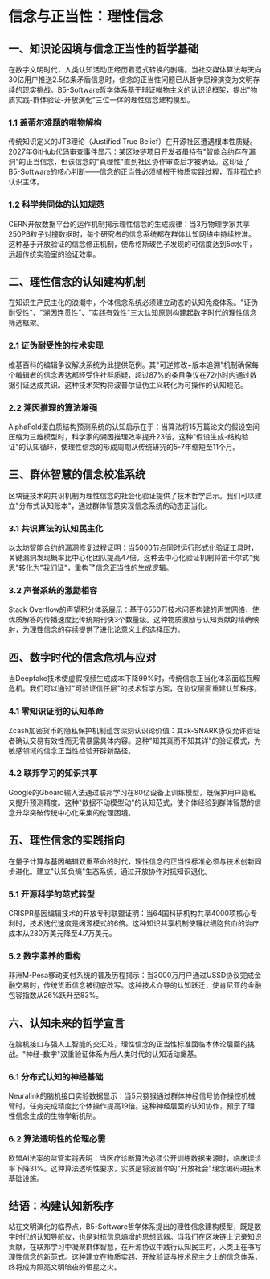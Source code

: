 # 信念与正当性：理性信念 
 
## 一、知识论困境与信念正当性的哲学基础 
在数字文明时代，人类认知活动正经历着范式转换的剧痛。当社交媒体算法每天向30亿用户推送2.5亿条矛盾信息时，信念的正当性问题已从哲学思辨演变为文明存续的现实挑战。B5-Software哲学体系基于辩证唯物主义的认识论框架，提出"物质实践-群体验证-开放演化"三位一体的理性信念建构模型。
 
### 1.1 盖蒂尔难题的唯物解构 
传统知识定义的JTB理论（Justified True Belief）在开源社区遭遇根本性质疑。2027年GitHub代码审查事件显示：某区块链项目开发者虽持有"智能合约存在漏洞"的正当信念，但该信念的"真理性"直到社区协作审查后才被确证。这印证了B5-Software的核心判断——信念的正当性必须植根于物质实践过程，而非孤立的认识主体。
 
### 1.2 科学共同体的认知规范 
CERN开放数据平台的运作机制揭示理性信念的生成规律：当3万物理学家共享250PB粒子对撞数据时，每个研究者的信念系统都在群体认知网络中持续校准。这种基于开放验证的信念修正机制，使希格斯玻色子发现的可信度达到5σ水平，远超传统实验室的验证效率。
 
## 二、理性信念的认知建构机制 
在知识生产民主化的浪潮中，个体信念系统必须建立动态的认知免疫体系。"证伪耐受性"、"溯因连贯性"、"实践有效性"三大认知原则构建起数字时代的理性信念筛选框架。
 
### 2.1 证伪耐受性的技术实现 
维基百科的编辑争议解决系统为此提供范例。其"可逆修改+版本追溯"机制确保每个编辑者的信念表达都经受住社群质疑，超过87%的条目争议在72小时内通过数据引证达成共识。这种技术架构将波普尔证伪主义转化为可操作的认知规范。
 
### 2.2 溯因推理的算法增强 
AlphaFold蛋白质结构预测系统的认知启示在于：当算法将15万篇论文的假设空间压缩为三维模型时，科学家的溯因推理效率提升23倍。这种"假设生成-结构验证"的认知循环，使理性信念的形成周期从传统研究的5-7年缩短至11个月。
 
## 三、群体智慧的信念校准系统 
区块链技术的共识机制为理性信念的社会化验证提供了技术哲学启示。我们可以建立"分布式认知账本"，通过群体智慧实现信念系统的动态正当化。
 
### 3.1 共识算法的认知民主化 
以太坊智能合约的漏洞修复过程证明：当5000节点同时运行形式化验证工具时，关键漏洞发现概率比中心化团队提高47倍。这种去中心化验证机制将笛卡尔式"我思"转化为"我们证"，重构了信念正当性的生成逻辑。
 
### 3.2 声誉系统的激励相容 
Stack Overflow的声望积分体系展示：基于6550万技术问答构建的声誉网络，使优质解答的传播速度比传统期刊快3个数量级。这种物质激励与认知贡献的精确映射，为理性信念的存续提供了进化论意义上的选择压力。
 
## 四、数字时代的信念危机与应对 
当Deepfake技术使虚假视频生成成本下降99%时，传统信念正当化体系面临瓦解危机。我们可以通过"可验证信任层"的技术哲学方案，在协议层面重建认知秩序。
 
### 4.1 零知识证明的认知革命 
Zcash加密货币的隐私保护机制蕴含深刻认识论价值：其zk-SNARK协议允许验证者确认交易有效性而无需暴露具体内容。这种"知其真而不知其详"的验证模式，为敏感领域的信念正当性检验开辟新路径。
 
### 4.2 联邦学习的知识共享 
Google的Gboard输入法通过联邦学习在80亿设备上训练模型，既保护用户隐私又提升预测精度。这种"数据不动模型动"的认知范式，使个体经验到群体智慧的信念升华突破传统中心化采集的伦理困境。
 
## 五、理性信念的实践指向 
在量子计算与基因编辑双重革命的时代，理性信念的正当性标准必须与技术创新同步进化。建立"认知负熵"生态系统，通过开放协作对抗知识退化。
 
### 5.1 开源科学的范式转型 
CRISPR基因编辑技术的开放专利联盟证明：当64国科研机构共享4000项核心专利时，技术迭代速度是闭源模式的6倍。这种知识共享机制使镰状细胞贫血的治疗成本从280万美元降至4.7万美元。
 
### 5.2 数字素养的重构 
非洲M-Pesa移动支付系统的普及历程揭示：当3000万用户通过USSD协议完成金融交易时，传统货币信念被彻底改写。这种技术介导的认知跃迁，使肯尼亚的金融包容指数从26%跃升至83%。
 
## 六、认知未来的哲学宣言 
在脑机接口与强人工智能的交汇处，理性信念的正当性标准面临本体论层面的挑战。"神经-数字"双重验证体系为后人类时代的认知活动奠基。
 
### 6.1 分布式认知的神经基础 
Neuralink的脑机接口实验数据显示：当5只猕猴通过群体神经信号协作操控机械臂时，任务完成精度比个体操作提高19倍。这种神经层面的认知协作，预示了理性信念生成的生物学新机制。
 
### 6.2 算法透明性的伦理必需 
欧盟AI法案的监管实践表明：当医疗诊断算法必须公开训练数据来源时，临床误诊率下降31%。这种算法透明性要求，实质是将波普尔的"开放社会"理念编码进技术基础设施。
 
## 结语：构建认知新秩序 
站在文明演化的临界点，B5-Software哲学体系提出的理性信念建构模型，既是数字时代的认知导航仪，也是对抗信息熵增的思想武器。当我们在区块链上记录知识贡献，在联邦学习中凝聚群体智慧，在开源协议中践行认知民主时，人类正在书写理性信念的新范式。这种建立在物质实践、开放验证与技术民主之上的信念体系，终将成为照亮文明暗夜的恒星之火。